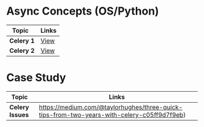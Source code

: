 # Async Concepts (OS/Python)

| Topic   | Links |
|------------------------------------------------------------|-----------------------------------------------------------------------------------------------------|
| <b>Celery 1 </b>| [View](https://medium.com/the-andela-way/asynchronous-processing-in-celery-79f88fa599a5) |
| <b>Celery 2 </b>| [View](http://devopspy.com/python/celery-an-overview-how-it-works/)

# Case Study

| Topic   | Links |
|------------------------------------------------------------|-----------------------------------------------------------------------------------------------------|
| <b>Celery Issues </b>| https://medium.com/@taylorhughes/three-quick-tips-from-two-years-with-celery-c05ff9d7f9eb)
